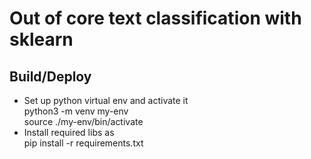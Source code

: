 # Out of core text classification with sklearn

## Build/Deploy
- Set up python virtual env and activate it  
	python3 -m venv my-env  
	source ./my-env/bin/activate  
- Install required libs as  
	pip install -r requirements.txt
